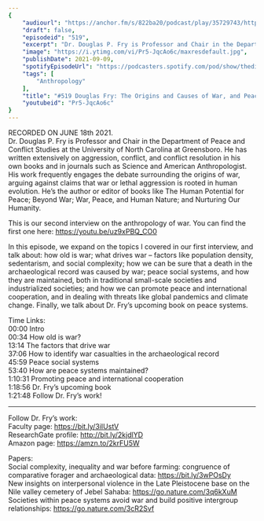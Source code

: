 ```yaml
---
{
	"audiourl": "https://anchor.fm/s/822ba20/podcast/play/35729743/https%3A%2F%2Fd3ctxlq1ktw2nl.cloudfront.net%2Fstaging%2F2021-5-18%2Fe55eb8e6-e0b2-fa7e-c6f8-288621ae8ac8.m4a",
	"draft": false,
	"episodeid": "519",
	"excerpt": "Dr. Douglas P. Fry is Professor and Chair in the Department of Peace and Conflict Studies at the University of North Carolina at Greensboro. He has written extensively on aggression, conflict, and conflict resolution in his own books and in journals such as Science and American Anthropologist. His work frequently engages the debate surrounding the origins of war, arguing against claims that war or lethal aggression is rooted in human evolution. He’s the author or editor of books like The Human Potential for Peace; Beyond War; War, Peace, and Human Nature; and Nurturing Our Humanity.",
	"image": "https://i.ytimg.com/vi/Pr5-JqcAo6c/maxresdefault.jpg",
	"publishDate": 2021-09-09,
	"spotifyEpisodeUrl": "https://podcasters.spotify.com/pod/show/thedissenter/episodes/519-Douglas-Fry-The-Origins-and-Causes-of-War--and-Peace-Social-Systems-and-How-to-Maintain-Them-e130ssf",
	"tags": [
		"Anthropology"
	],
	"title": "#519 Douglas Fry: The Origins and Causes of War, and Peace Social Systems and How to Maintain Them",
	"youtubeid": "Pr5-JqcAo6c"
}
---
```

RECORDED ON JUNE 18th 2021.  
Dr. Douglas P. Fry is Professor and Chair in the Department of Peace and Conflict Studies at the University of North Carolina at Greensboro. He has written extensively on aggression, conflict, and conflict resolution in his own books and in journals such as Science and American Anthropologist. His work frequently engages the debate surrounding the origins of war, arguing against claims that war or lethal aggression is rooted in human evolution. He’s the author or editor of books like The Human Potential for Peace; Beyond War; War, Peace, and Human Nature; and Nurturing Our Humanity.

This is our second interview on the anthropology of war. You can find the first one here: https://youtu.be/uz9xPBQ_CO0

In this episode, we expand on the topics I covered in our first interview, and talk about: how old is war; what drives war – factors like population density, sedentarism, and social complexity; how we can be sure that a death in the archaeological record was caused by war; peace social systems, and how they are maintained, both in traditional small-scale societies and industrialized societies; and how we can promote peace and international cooperation, and in dealing with threats like global pandemics and climate change. Finally, we talk about Dr. Fry’s upcoming book on peace systems.

Time Links:  
<time>00:00</time> Intro  
<time>00:34</time> How old is war?  
<time>13:14</time> The factors that drive war  
<time>37:06</time> How to identify war casualties in the archaeological record  
<time>45:59</time> Peace social systems  
<time>53:40</time> How are peace systems maintained?  
<time>1:10:31</time> Promoting peace and international cooperation  
<time>1:18:56</time> Dr. Fry’s upcoming book  
<time>1:21:48</time> Follow Dr. Fry’s work!

---

Follow Dr. Fry’s work:  
Faculty page: https://bit.ly/3iIUstV  
ResearchGate profile: http://bit.ly/2kjdlYD  
Amazon page: https://amzn.to/2krFU5W

Papers:  
Social complexity, inequality and war before farming: congruence of comparative forager and archaeological data: https://bit.ly/3wPOsDy  
New insights on interpersonal violence in the Late Pleistocene base on the Nile valley cemetery of Jebel Sahaba: https://go.nature.com/3q6kXuM  
Societies within peace systems avoid war and build positive intergroup relationships: https://go.nature.com/3cR2Svf
